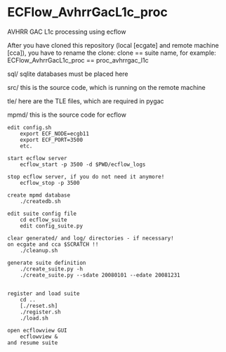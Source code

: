 ECFlow_AvhrrGacL1c_proc
=======================

AVHRR GAC L1c processing using ecflow

After you have cloned this repository 
(local [ecgate] and remote machine [cca]), 
you have to rename the clone:
clone == suite name, 
for example:
ECFlow_AvhrrGacL1c_proc == proc_avhrrgac_l1c


sql/
    sqlite databases must be placed here


src/
    this is the source code, which
    is running on the remote machine


tle/
    here are the TLE files, which are
    required in pygac


mpmd/
    this is the source code for ecflow

    edit config.sh
        export ECF_NODE=ecgb11
        export ECF_PORT=3500
        etc.

    start ecflow server
        ecflow_start -p 3500 -d $PWD/ecflow_logs

    stop ecflow server, if you do not need it anymore!
        ecflow_stop -p 3500

    create mpmd database
        ./createdb.sh    

    edit suite config file
        cd ecflow_suite
        edit config_suite.py

    clear generated/ and log/ directories - if necessary!
    on ecgate and cca $SCRATCH !!
        ./cleanup.sh

    generate suite definition
        ./create_suite.py -h
        ./create_suite.py --sdate 20080101 --edate 20081231


    register and load suite
        cd ..
        [./reset.sh]
        ./register.sh
        ./load.sh

    open ecflowview GUI
        ecflowview &
    and resume suite

